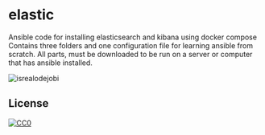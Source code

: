 # elastic
Ansible code for installing elasticsearch and kibana using docker compose
Contains three folders and one configuration file for learning ansible from scratch. All parts, must be downloaded to be run on a server or computer that has ansible installed.
<p align="left"> <img src="https://komarev.com/ghpvc/?username=goonesmile&label=Profile%20views&color=0e75b6&style=flat" alt="isrealodejobi" />

</p>

## License

[![CC0](http://mirrors.creativecommons.org/presskit/buttons/88x31/svg/cc-zero.svg)](LICENSE)
